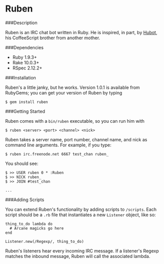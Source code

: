 Ruben
=====

###Description

Ruben is an IRC chat bot written in Ruby. He is inspired, in part, by [Hubot](http://hubot.github.com/), his CoffeeScript brother from another mother.

###Dependencies

* Ruby 1.9.3+
* Rake 10.0.3+
* RSpec 2.12.2+

###Installation

Ruben's a little janky, but he works. Version 1.0.1 is available from RubyGems; you can get your version of Ruben by typing

    $ gem install ruben

###Getting Started

Ruben comes with a `bin/ruben` executable, so you can run him with

    $ ruben <server> <port> <channel> <nick>

Ruben takes a server name, port number, channel name, and nick as command line arguments. For example, if you type: 

    $ ruben irc.freenode.net 6667 test_chan ruben_

You should see:

    $ >> USER ruben 0 * :Ruben
    $ >> NICK ruben_
    $ >> JOIN #test_chan

    ...

###Adding Scripts

You can extend Ruben's functionality by adding scripts to `/scripts`. Each script should be a `.rb` file that instantiates a new `Listener` object, like so:

    thing_to_do lambda do
      # Arcane magicks go here
    end

    Listener.new(/Regexp/, thing_to_do)

Ruben's listeners hear every incoming IRC message. If a listener's Regexp matches the inbound message, Ruben will call the associated lambda.


